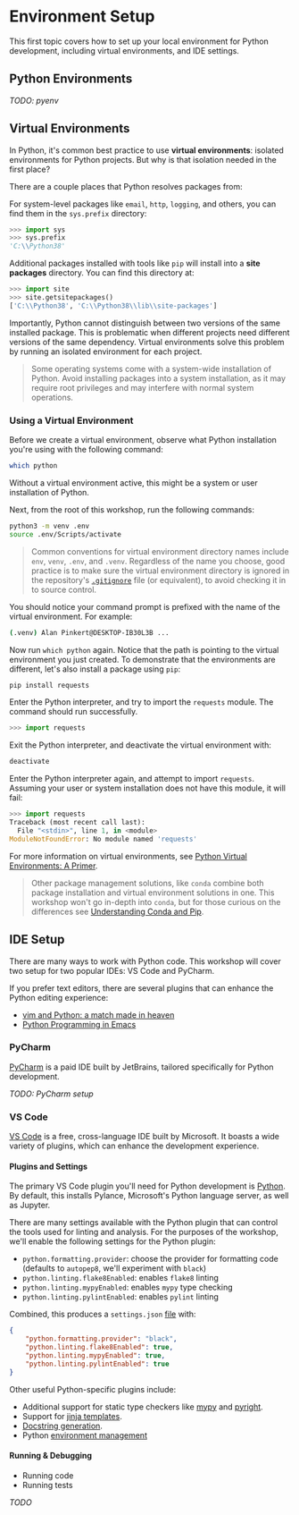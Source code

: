 # Environment Setup

This first topic covers how to set up your local environment for Python development, including virtual environments, and IDE settings.

## Python Environments

_TODO: pyenv_

## Virtual Environments

In Python, it's common best practice to use **virtual environments**: isolated environments for Python projects.  But why is that isolation needed in the first place?

There are a couple places that Python resolves packages from:

For system-level packages like `email`, `http`, `logging`, and others, you can find them in the `sys.prefix` directory:

```py
>>> import sys
>>> sys.prefix
'C:\\Python38'
```

Additional packages installed with tools like `pip` will install into a **site packages** directory.  You can find this directory at:

```py
>>> import site
>>> site.getsitepackages()
['C:\\Python38', 'C:\\Python38\\lib\\site-packages']
```

Importantly, Python cannot distinguish between two versions of the same installed package.  This is problematic when different projects need different versions of the same dependency.  Virtual environments solve this problem by running an isolated environment for each project.

> Some operating systems come with a system-wide installation of Python.  Avoid installing packages into a system installation, as it may require root privileges and may interfere with normal system operations.

### Using a Virtual Environment

Before we create a virtual environment, observe what Python installation you're using with the following command:

```sh
which python
```

Without a virtual environment active, this might be a system or user installation of Python.

Next, from the root of this workshop, run the following commands:

```sh
python3 -m venv .env
source .env/Scripts/activate
```

> Common conventions for virtual environment directory names include `env`, `venv`, `.env`, and `.venv`.  Regardless of the name you choose, good practice is to make sure the virtual environment directory is ignored in the repository's [`.gitignore`](../../.gitignore) file (or equivalent), to avoid checking it in to source control.

You should notice your command prompt is prefixed with the name of the virtual environment.  For example:

```sh
(.venv) Alan Pinkert@DESKTOP-IB30L3B ...
```

Now run `which python` again.  Notice that the path is pointing to the virtual environment you just created.  To demonstrate that the environments are different, let's also install a package using `pip`:

```sh
pip install requests
```

Enter the Python interpreter, and try to import the `requests` module.  The command should run successfully.

```py
>>> import requests
```

Exit the Python interpreter, and deactivate the virtual environment with:

```sh
deactivate
```

Enter the Python interpreter again, and attempt to import `requests`.  Assuming your user or system installation does not have this module, it will fail:

```py
>>> import requests
Traceback (most recent call last):
  File "<stdin>", line 1, in <module>
ModuleNotFoundError: No module named 'requests'
```

For more information on virtual environments, see [Python Virtual Environments: A Primer](https://realpython.com/python-virtual-environments-a-primer).

> Other package management solutions, like `conda` combine both package installation and virtual environment solutions in one.  This workshop won't go in-depth into `conda`, but for those curious on the differences see [Understanding Conda and Pip](https://www.anaconda.com/blog/understanding-conda-and-pip).

## IDE Setup

There are many ways to work with Python code.  This workshop will cover two setup for two popular IDEs: VS Code and PyCharm.

If you prefer text editors, there are several plugins that can enhance the Python editing experience:

- [vim and Python: a match made in heaven](https://realpython.com/vim-and-python-a-match-made-in-heaven/)
- [Python Programming in Emacs](https://www.emacswiki.org/emacs/PythonProgrammingInEmacs)

### PyCharm
[PyCharm](https://www.jetbrains.com/pycharm/) is a paid IDE built by JetBrains, tailored specifically for Python development.

_TODO: PyCharm setup_

### VS Code
[VS Code](https://code.visualstudio.com/) is a free, cross-language IDE built by Microsoft.  It boasts a wide variety of plugins, which can enhance the development experience.

#### Plugins and Settings

The primary VS Code plugin you'll need for Python development is [Python](https://marketplace.visualstudio.com/items?itemName=ms-python.python).  By default, this installs Pylance, Microsoft's Python language server, as well as Jupyter.

There are many settings available with the Python plugin that can control the tools used for linting and analysis.  For the purposes of the workshop, we'll enable the following settings for the Python plugin:

- `python.formatting.provider`: choose the provider for formatting code (defaults to `autopep8`, we'll experiment with `black`)
- `python.linting.flake8Enabled`: enables `flake8` linting
- `python.linting.mypyEnabled`: enables `mypy` type checking
- `python.linting.pylintEnabled`: enables `pylint` linting

Combined, this produces a `settings.json` [file](../../../.vscode/settings.json) with:

```json
{
    "python.formatting.provider": "black",
    "python.linting.flake8Enabled": true,
    "python.linting.mypyEnabled": true,
    "python.linting.pylintEnabled": true
}
```

Other useful Python-specific plugins include:
- Additional support for static type checkers like [mypy](https://marketplace.visualstudio.com/items?itemName=matangover.mypy) and [pyright](https://marketplace.visualstudio.com/items?itemName=ms-pyright.pyright&ssr=false).
- Support for [jinja templates](https://marketplace.visualstudio.com/items?itemName=samuelcolvin.jinjahtml).
- [Docstring generation](https://marketplace.visualstudio.com/items?itemName=njpwerner.autodocstring).
- Python [environment management](https://marketplace.visualstudio.com/items?itemName=donjayamanne.python-environment-manager)

#### Running & Debugging

- Running code
- Running tests

_TODO_